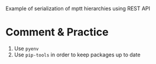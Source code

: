Example of serialization of mptt hierarchies using REST API

# Comment & Practice
1. Use `pyenv`
1. Use `pip-tools` in order to keep packages up to date
